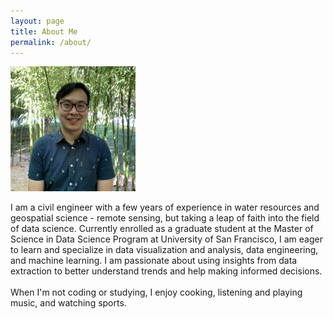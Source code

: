 ```yaml
---
layout: page
title: About Me
permalink: /about/
---
```


<img src="images/profile.jpg" width="200"/>


I am a civil engineer with a few years of experience in water resources and geospatial science - remote sensing, but taking a leap of faith into the field of data science.
Currently enrolled as a graduate student at the Master of Science in Data Science Program at University of San Francisco, I am eager to learn and 
specialize in data visualization and analysis, data engineering, and machine learning. I am passionate about using insights from data extraction to better understand trends and help making informed decisions. 
<br><br>
When I'm not coding or studying, I enjoy cooking, listening and playing music, and watching sports. 